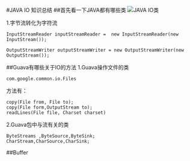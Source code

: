 #JAVA IO 知识总结
##首先看一下JAVA都有哪些类
![JAVA IO类](http://www.dxiaoran.com/image/java-io.png)

1.字节流转化为字符流

```
InputStreamReader inputStreamReader =  new InputStreamReader(new InputStream());

OutputStreamWriter outputStreamWriter = new OutputStreamWriter(new OutputStream());
```
##Guava有哪些关于IO的方法
1.Guava操作文件的类

`com.google.common.io.Files`

方法有：

```
copy(File from, File to);
copy(File form,OutputStream to);
readLines(File file, Charset charset)

```
2.Guava包中与流有关的类

```
ByteStreams ,ByteSource,ByteSink;
CharStream,CharSource,CharSink;
```
##Buffer
